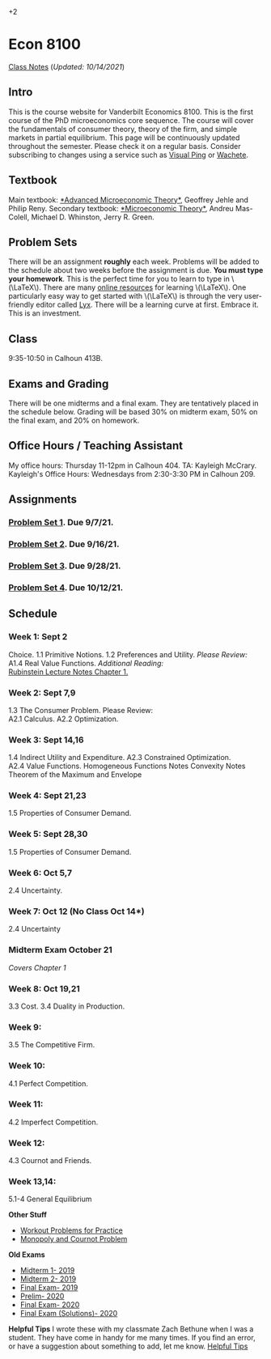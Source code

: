 +2

# Econ 8100

[Class Notes](../files/8100/8100notes.pdf) (*Updated: 10/14/2021*)

## Intro

This is the course website for Vanderbilt Economics 8100. This is the first course of the PhD microeconomics core sequence. The course will cover the fundamentals of consumer theory, theory of the firm, and simple markets in partial equilibrium. This page will be continuously updated throughout the semester. Please check it on a regular basis. Consider subscribing to changes using a service such as [Visual Ping](visualping.io) or [Wachete](wachete.com).

## Textbook

Main textbook: [\*Advanced Microeconomic Theory\*](https://www.amazon.com/Advanced-Microeconomic-Theory-Geoffrey-Jehle/dp/0273731912), Geoffrey Jehle and Philip Reny. Secondary textbook: [\*Microeconomic Theory\*](https://www.amazon.com/Microeconomic-Theory-Andreu-Mas-Colell/dp/0195073401), Andreu Mas-Colell, Michael D. Whinston, Jerry R. Green.

## Problem Sets

There will be an assignment **roughly** each week. Problems will be added to the schedule about two weeks before the assignment is due. **You must type your homework**. This is the perfect time for you to learn to type in \\(\LaTeX\\). There are many [online resources](https://learnxinyminutes.com/docs/latex/) for learning \\(\LaTeX\\). One particularly easy way to get started with \\(\LaTeX\\) is through the very user-friendly editor called [Lyx](lyx.org). There will be a learning curve at first. Embrace it. This is an investment.

## Class

9:35-10:50 in Calhoun 413B.

## Exams and Grading

There will be one midterms and a final exam. They are tentatively placed in the schedule below. Grading will be based 30% on midterm exam, 50% on the final exam, and 20% on homework.

## Office Hours / Teaching Assistant

My office hours: Thursday 11-12pm in Calhoun 404. TA: Kayleigh McCrary. Kayleigh's Office Hours: Wednesdays from 2:30-3:30 PM in Calhoun 209.


## Assignments

### [Problem Set 1](../files/8100/ps1.pdf). Due 9/7/21.

### [Problem Set 2](../files/8100/ps2.pdf). Due 9/16/21.

### [Problem Set 3](../files/8100/ps3.pdf). Due 9/28/21.

### [Problem Set 4](../files/8100/ps4.pdf). Due 10/12/21.

## Schedule

### Week 1: Sept 2  

Choice. 1.1 Primitive Notions. 1.2 Preferences and Utility.
*Please Review:*  
A1.4 Real Value Functions.
*Additional Reading:*  
[Rubinstein Lecture Notes Chapter 1.](https://arielrubinstein.org/gt/arielDocs/)

### Week 2: Sept 7,9  

1.3 The Consumer Problem.
Please Review:  
A2.1 Calculus.
A2.2 Optimization.  

### Week 3: Sept 14,16  

1.4 Indirect Utility and Expenditure. A2.3 Constrained Optimization.  
A2.4 Value Functions. Homogeneous Functions Notes Convexity Notes Theorem of the Maximum and Envelope

### Week 4: Sept 21,23  

1.5 Properties of Consumer Demand.

### Week 5: Sept 28,30  

1.5 Properties of Consumer Demand.

### Week 6: Oct 5,7  

2.4 Uncertainty.

### Week 7:  Oct 12 (No Class Oct 14*)  

2.4 Uncertainty

### **Midterm Exam October 21**  
*Covers Chapter 1*  

### Week 8: Oct 19,21  

3.3 Cost. 3.4 Duality in Production.

### Week 9:

3.5 The Competitive Firm.

### Week 10:

4.1 Perfect Competition.

### Week 11:

4.2 Imperfect Competition.

### Week 12:

4.3 Cournot and Friends.

### Week 13,14:

5.1-4 General Equilibrium

**Other Stuff**

-   [Workout Problems for Practice](https://econ.ucsb.edu/~tedb/Courses/GraduateTheoryUCSB/workouts.pdf)
-   [Monopoly and Cournot Problem](../static/files/8100/Monopoly_Cournot_Problem.pdf)

**Old Exams**

-   [Midterm 1- 2019](../files/8100/exams/Midterm1_2019.pdf)
-   [Midterm 2- 2019](../files/8100/exams/Midterm2_2019.pdf)
-   [Final Exam- 2019](../files/8100/exams/Final_2019.pdf)
-   [Prelim- 2020](../files/8100/Prelim_2020.pdf)
-   [Final Exam- 2020](../files/8100/exams/Final_2020.pdf)
-   [Final Exam (Solutions)- 2020](../files/8100/exams/Final_2020_Solutions.pdf)

**Helpful Tips** I wrote these with my classmate Zach Bethune when I was a student. They have come in handy for me many times. If you find an error, or have a suggestion about something to add, let me know. [Helpful Tips](../files/8100/HelpfulTips.pdf)
